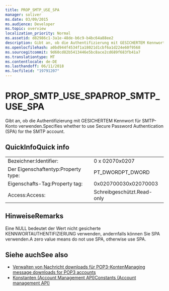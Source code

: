 ```yaml
---
title: PROP_SMTP_USE_SPA
manager: soliver
ms.date: 03/09/2015
ms.audience: Developer
ms.topic: overview
localization_priority: Normal
ms.assetid: d82986c1-3a1e-48de-b6c9-b4bc64a88ee2
description: Gibt an, ob die Authentifizierung mit GESICHERTEM Kennwort für SMTP-Konto verwenden.
ms.openlocfilehash: a0bd944f4534f1a18021d1cbf6a1d224e60f9568
ms.sourcegitcommit: 9d60cd82b5413446e5bc8ace2cd689f683fb41a7
ms.translationtype: MT
ms.contentlocale: de-DE
ms.lasthandoff: 06/11/2018
ms.locfileid: "19791207"
---
```

# <a name="propsmtpusespa"></a><span data-ttu-id="97fe1-103">PROP_SMTP_USE_SPA</span><span class="sxs-lookup"><span data-stu-id="97fe1-103">PROP_SMTP_USE_SPA</span></span>

<span data-ttu-id="97fe1-104">Gibt an, ob die Authentifizierung mit GESICHERTEM Kennwort für SMTP-Konto verwenden.</span><span class="sxs-lookup"><span data-stu-id="97fe1-104">Specifies whether to use Secure Password Authentication (SPA) for the SMTP account.</span></span>
  
## <a name="quick-info"></a><span data-ttu-id="97fe1-105">QuickInfo</span><span class="sxs-lookup"><span data-stu-id="97fe1-105">Quick info</span></span>

|||
|:-----|:-----|
|<span data-ttu-id="97fe1-106">Bezeichner:</span><span class="sxs-lookup"><span data-stu-id="97fe1-106">Identifier:</span></span>  <br/> |<span data-ttu-id="97fe1-107">0 x 0207</span><span class="sxs-lookup"><span data-stu-id="97fe1-107">0x0207</span></span>  <br/> |
|<span data-ttu-id="97fe1-108">Der Eigenschaftentyp:</span><span class="sxs-lookup"><span data-stu-id="97fe1-108">Property type:</span></span>  <br/> |<span data-ttu-id="97fe1-109">PT_DWORD</span><span class="sxs-lookup"><span data-stu-id="97fe1-109">PT_DWORD</span></span>  <br/> |
|<span data-ttu-id="97fe1-110">Eigenschafts-Tag:</span><span class="sxs-lookup"><span data-stu-id="97fe1-110">Property tag:</span></span>  <br/> |<span data-ttu-id="97fe1-111">0x02070003</span><span class="sxs-lookup"><span data-stu-id="97fe1-111">0x02070003</span></span>  <br/> |
|<span data-ttu-id="97fe1-112">Access:</span><span class="sxs-lookup"><span data-stu-id="97fe1-112">Access:</span></span>  <br/> |<span data-ttu-id="97fe1-113">Schreibgeschützt.</span><span class="sxs-lookup"><span data-stu-id="97fe1-113">Read-only</span></span>  <br/> |
   
## <a name="remarks"></a><span data-ttu-id="97fe1-114">Hinweise</span><span class="sxs-lookup"><span data-stu-id="97fe1-114">Remarks</span></span>

<span data-ttu-id="97fe1-115">Eine NULL bedeutet der Wert nicht gesicherte KENNWORTAUTHENTIFIZIERUNG verwenden, andernfalls können Sie SPA verwenden.</span><span class="sxs-lookup"><span data-stu-id="97fe1-115">A zero value means do not use SPA, otherwise use SPA.</span></span>
  
## <a name="see-also"></a><span data-ttu-id="97fe1-116">Siehe auch</span><span class="sxs-lookup"><span data-stu-id="97fe1-116">See also</span></span>

- [<span data-ttu-id="97fe1-117">Verwalten von Nachricht downloads für POP3-Konten</span><span class="sxs-lookup"><span data-stu-id="97fe1-117">Managing message downloads for POP3 accounts</span></span>](managing-message-downloads-for-pop3-accounts.md)
- [<span data-ttu-id="97fe1-118">Konstanten (Account Management API)</span><span class="sxs-lookup"><span data-stu-id="97fe1-118">Constants (Account management API)</span></span>](constants-account-management-api.md)

